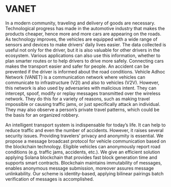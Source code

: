 # VANET

In a modern community, traveling and delivery of goods are
necessary. Technological progress has made in the automotive
industry that makes the products cheaper, hence more and
more cars are appearing on the roads. As technology improves,
the vehicles are equipped with a wide range of sensors and
devices to make drivers’ daily lives easier. The data collected
is useful not only for the driver, but it is also valuable for other
drivers in the ecosystem. Various applications can also use this
information, whether to plan smarter routes or to help drivers
to drive more safely. Connecting cars makes the transport
easier and safer for people. An accident can be prevented if
the driver is informed about the road conditions.
Vehicle Adhoc Network (VANET) is a communication
network where vehicles can communicate to infrastructure
(V2I) and also to vehicles (V2V). However, this network
is also used by adversaries with malicious intent. They can
intercept, spoof, modify or replay messages transmitted over
the wireless network. They do this for a variety of reasons,
such as making travel impossible or causing traffic jams, or
just specifically attack an individual. They may also observe
a person’s private travel patterns, which could be the basis for
an organized robbery.

An intelligent transport system is indispensable for
today’s life. It can help to reduce traffic and even the number of
accidents. However, it raises several security issues. Providing
travelers’ privacy and anonymity is essential. We propose a
message broadcast protocol for vehicle communication based
on the blockchain technology. Eligible vehicles can anonymously
report road conditions (e.g. traffic jams, accidents, etc.). We give
an efficient solution applying Solana blockchain that provides fast
block generation time and supports smart contracts. Blockchain
maintains immutability of messages, enables anonymous message
submission, moreover assures message unlinkability. Our scheme
is identity-based, applying bilinear pairings batch verification of
messages is accomplished.
